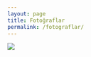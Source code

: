```yaml
---
layout: page
title: Fotoğraflar
permalink: /fotograflar/
---
```


<img src="http://imageshack.com/a/img923/7835/6MWMz2.jpg">

